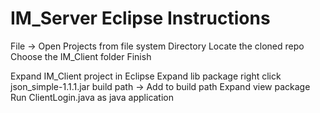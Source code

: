 # IM_Server Eclipse Instructions

File -> Open Projects from file system
Directory
Locate the cloned repo
Choose the IM_Client folder
Finish

Expand IM_Client project in Eclipse
Expand lib package
right click json_simple-1.1.1.jar
build path -> Add to build path
Expand view package
Run ClientLogin.java as java application
